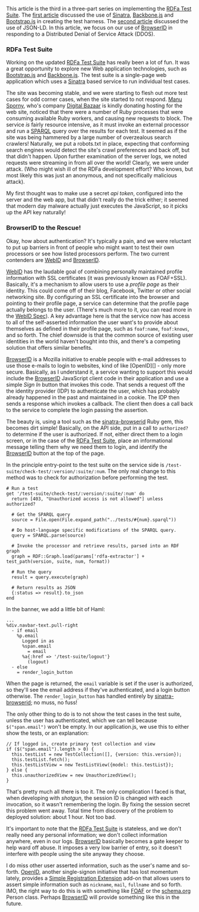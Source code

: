 <span itemprop="name" style="display:none">[BrowserID][] vs DDOS</span>
<span itemprop="description" style="display:none">How [BrowserID][] saved the [RDFa Test Suite][] from a DDOS (Distributed Denial of Service Attack).</span>

This article is the third in a three-part series on implementing the [RDFa
Test Suite][]. The [first
article](http://greggkellogg.net/2012/03/18/a-new-rdfa-test-harness)
discussed the use of [Sinatra][], [Backbone.js][] and [Bootstrap.js][] in
creating the test harness. The [second
article](http://greggkellogg.net/2012/03/20/the-use-of-json-ld-in-the-rdfa-test-harness)
discussed the use of JSON-LD. In this article, we focus on our use of
[BrowserID][] in responding to a Distributed Denial of Service Attack
(DDOS).

### RDFa Test Suite
Working on the updated [RDFa Test Suite][] has really been a lot of fun.
It was a great opportunity to explore new Web application technologies,
such as [Bootstrap.js][] and [Backbone.js][]. The test suite is a
single-page web application which uses a [Sinatra][] based service to run
individual test cases.

The site was becoming stable, and we were starting to flesh out more test
cases for odd corner cases, when the site started to not respond. [Manu
Sporny](http://manu.sporny.org/), who's company [Digital
Bazaar](http://digitalbazaar.com/) is kindly donating hosting for the web
site, noticed that there were a number of Ruby processes that were
consuming available Ruby workers, and causing new requests to
block. The service _is_ fairly resource intensive, as it must invoke an
external processor and run a [SPARQL][] query over the results for each
test. It seemed as if the site was being hammered by a large number of
overzealous search crawlers! Naturally, we put a robots.txt in place,
expecting that conforming search engines would detect the site's crawl
preferences and back off, but that didn't happen. Upon further examination
of the server logs, we noted requests were streaming in from all over the
world! Clearly, we were under attack. (Who might wish ill of the RDFa
development effort? Who knows, but most likely this was just an anonymous,
and not specifically malicious attack).

My first thought was to make use a secret _api token_, configured into the
server and the web app, but that didn't really do the trick either; it
seemed that modern day malware actually just executes the JavaScript, so
it picks up the API key naturally!

### BrowserID to the Rescue!
Okay, how about authentication? It's typically a pain, and we were
reluctant to put up barriers in front of people who might want to test
their own processors or see how listed processors perform. The two current
contenders are [WebID][] and [BrowserID][].

[WebID][] has the laudable goal of combining personally maintained profile
information with SSL certificates (it was previously known as FOAF+SSL).
Basically, it's a mechanism to allow users to use a _profile page_ as
their identity. This could come off of their blog, Facebook, Twitter or
other social networking site. By configuring an SSL certificate into the
browser and pointing to their profile page, a service can determine that
the profile page actually belongs to the user. (There's much more to it,
you can read more in the [WebID
Spec](http://www.w3.org/2005/Incubator/webid/spec/)). A key advantage here
is that the service now has access to all of the self-asserted information
the user want's to provide about themselves as defined in their profile
page, such as `foaf:name`, `foaf:knows`, and so forth. The chief downside
is that the common source of existing user identities in the world haven't
bought into this, and there's a competing solution that offers similar
benefits.

[BrowserID][] is a Mozilla initiative to enable people with e-mail
addresses to use those e-mails to login to websites, kind of like
[OpenID][] - only more secure. Basically, as I understand it, a service
wanting to support this would include the [BrowserID][] JavaScript client
code in their application and use a simple _Sign In_ button that invokes
this code. That sends a request off the the identity provider (IDP) to
authenticate the user, which has probably already happened in the past and
maintained in a cookie. The IDP then sends a response which invokes a
callback. The client then does a call back to the service to complete the
login passing the assertion.

The beauty is, using a tool such as the [sinatra-browserid][] Ruby gem,
this becomes dirt simple! Basically, on the API side, put in a call to
`authorized?` to determine if the user is authorized. If not, either
direct them to a login screen, or in the case of the [RDFa Test Suite][],
place an informational message telling them why we need them to login, and
identify the [BrowserID][] button at the top of the page.

In the principle entry-point to the test suite on the service side is
`/test-suite/check-test/:version/:suite/:num`. The only real change to
this method was to check for authorization before performing the test.

    # Run a test
    get '/test-suite/check-test/:version/:suite/:num' do
      return [403, "Unauthorized access is not allowed"] unless authorized?

      # Get the SPARQL query
      source = File.open(File.expand_path("../tests/#{num}.sparql"))
      
      # Do host-language specific modifications of the SPARQL query.
      query = SPARQL.parse(source)
      
      # Invoke the processor and retrieve results, parsed into an RDF graph
      graph = RDF::Graph.load(params['rdfa-extractor'] + test_path(version, suite, num, format))

      # Run the query
      result = query.execute(graph)

      # Return results as JSON
      {:status => result}.to_json
    end

In the banner, we add a little bit of Haml:

    ...
    %div.navbar-text.pull-right
      - if email
        %p.email
          Logged in as
          %span.email
            = email
          %a{:href => '/test-suite/logout'}
            (logout)
      - else
        = render_login_button

When the page is returned, the `email` variable is set if the user is
authorized, so they'll see the email address if they've authenticated, and
a login button otherwise. The `render_login_button` has handled entirely
by [sinatra-browserid][]; no muss, no fuss!

The only other thing to do is to not show the test cases in the test
suite, unless the user has authenticated, which we can tell because
`$("span.email")` won't be empty. In our application.js, we use this to
either show the tests, or an explanation:

    // If logged in, create primary test collection and view
    if ($("span.email").length > 0) {
      this.testList = new TestCollection([], {version: this.version});
      this.testList.fetch();
      this.testListView = new TestListView({model: this.testList});
    } else {
      this.unauthorizedView = new UnauthorizedView();
    }

That's pretty much all there is too it. The only complication I faced is
that, when developing with _shotgun_, the session ID is changed with each
invocation, so it wasn't remembering the login. By fixing the session
secret this problem went away. Total time from discovery of the problem to
deployed solution: about 1 hour. Not too bad.

It's important to note that the [RDFa Test Suite][] is stateless, and we
don't really need any personal information; we don't collect information
anywhere, even in our logs. [BrowserID][] basically becomes a gate keeper
to help ward off abuse. It imposes a very low barrier of entry, so it
doesn't interfere with people using the site anyway they choose.

I do miss other user asserted information, such as the user's name and
so-forth. [OpenID](http://openid.net/), another single-signon initiative
that has lost momentum lately, provides a [Simple Registration
Extension](http://openid.net/specs/openid-simple-registration-extension-1_0.html)
add-on that allows users to assert simple information such as `nickname`,
`mail`, `fullname` and so forth. IMO, the right way to do this is with
something like [FOAF][] or the [schema.org][] Person class. Perhaps
[BrowserID][] will provide something like this in the future.

[JSON-LD]:          http://json-ld.org/
[RDFa]:             http://rdfa.info/
[XHTML+RDFa 1.1]:   http://www.w3.org/TR/xhtml-rdfa/
[RDFa Core 1.1]:    http://www.w3.org/TR/rdfa-core/
[RDFa 1.1 Lite]:    http://www.w3.org/TR/rdfa-lite/
[Sinatra]:          http://www.sinatrarb.com/
[Backbone.js]:      http://backbonejs.org/
[Bootstrap.js]:     http://twitter.github.com/bootstrap/index.html
[RDFa Test Suite]:  http://rdfa.info/test-suite/
[BrowserID]:        https://browserid.org/
[EARL]:             http://www.w3.org/TR/EARL10-Schema/
[Linked Data]:      http://rubygems.org/gems/linkeddata
[SPARQL]:           http://www.w3.org/TR/rdf-sparql-query/
[Turtle]:           http://www.w3.org/TR/turtle/
[RDF/XML]:          http://www.w3.org/TR/REC-rdf-syntax/
[Haml]:             http://haml-lang.com/
[WebID]:            http://www.w3.org/2005/Incubator/webid/wiki/Main_Page
[sinatra-browserid]:http://rubygems.org/gems/sinatra-browserid
[FOAF]:             http://xmlns.com/foaf/spec/
[schema.org]:       http://schema.org/Person
